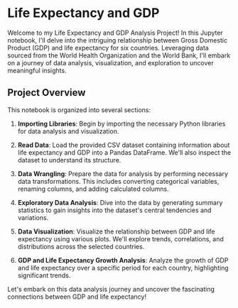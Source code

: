 # Life Expectancy and GDP
Welcome to my Life Expectancy and GDP Analysis Project! In this Jupyter notebook, I'll delve into the intriguing relationship between Gross Domestic Product (GDP) and life expectancy for six countries. Leveraging data sourced from the World Health Organization and the World Bank, I'll embark on a journey of data analysis, visualization, and exploration to uncover meaningful insights.

## Project Overview

This notebook is organized into several sections:

1. **Importing Libraries**: Begin by importing the necessary Python libraries for data analysis and visualization.

2. **Read Data**: Load the provided CSV dataset containing information about life expectancy and GDP into a Pandas DataFrame. We'll also inspect the dataset to understand its structure.

3. **Data Wrangling**: Prepare the data for analysis by performing necessary data transformations. This includes converting categorical variables, renaming columns, and adding calculated columns.

4. **Exploratory Data Analysis**: Dive into the data by generating summary statistics to gain insights into the dataset's central tendencies and variations.

5. **Data Visualization**: Visualize the relationship between GDP and life expectancy using various plots. We'll explore trends, correlations, and distributions across the selected countries.

6. **GDP and Life Expectancy Growth Analysis**: Analyze the growth of GDP and life expectancy over a specific period for each country, highlighting significant trends.

Let's embark on this data analysis journey and uncover the fascinating connections between GDP and life expectancy!